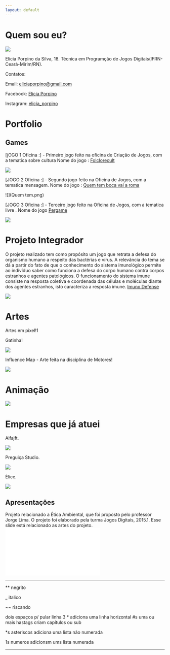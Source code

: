 ```yaml
---
layout: default
---
```

# Quem sou eu?
  ![](foto.jpg)
  
 Elícia Porpino da Silva, 18.
 Técnica em Programção de Jogos Digitais(IFRN-Ceará-Mirim/RN).
 
  Contatos:
  
  Email: eliciaporpino@gmail.com
   
   Facebook: [Elicia Porpino](https://www.facebook.com/)
   
   Instagram: [elicia_porpino](https://www.instagram.com/)
 
# Portfolio


## Games 

[jOGO 1 Oficina :] - Primeiro jogo feito na oficina de Criação de Jogos, com a tematica sobre cultura
Nome do jogo : [Folclorecult](https://eliciaa.github.io/Folclorecult/)

![](folclorecult.png)

[JOGO 2 Oficina :] - Segundo jogo feito na Oficina de Jogos, com a tematica mensagem. Nome do jogo : [Quem tem boca vai a roma](https://thaynaNmedeiros.github.io/QTBVAR2/)

![](Quem tem.png)

[JOGO 3 Oficina :] - Terceiro jogo feito na Oficina de Jogos, com a tematica livre . Nome do jogo
[Pergame](https://eliciaa.github.io/Pergame/)

![](Pergamee.png)


# Projeto Integrador
  O projeto realizado tem como propósito um jogo que retrata a defesa do organismo humano a respeito das bactérias e vírus. A relevância do tema se dá a partir do fato de que o conhecimento do sistema imunológico permite ao indivíduo saber como funciona a defesa do corpo humano contra corpos estranhos e agentes patológicos. O funcionamento do sistema imune consiste na resposta coletiva e coordenada das células e moléculas diante dos agentes estranhos, isto caracteriza a resposta imune.
[Imuno Defense](https://eliciaa.github.io/imuno/)

![](imuno.png) 

# Artes

Artes em pixel!1

Gatinha!

![](gatinha.png) 

Influence Map - Arte feita na disciplina de Motores!

![](influence-map.jpg)


# Animação
   
![](1--desenho-completo(animação-andando)gii.gif)

# Empresas que já atuei

Alfajft.

![](alfajoft1.png)

Preguiça Studio.

![](PREGUIÇA.png)


Élice.

![](elice.png)

## Apresentações
 
 Projeto relacionado a Ética Ambiental, que foi proposto pelo professor Jorge Lima. O projeto foi elaborado pela turma Jogos Digitais, 2015.1. Esse slide está relacionado as artes do projeto. ![projeto](s1.pdf)
 

* * *





** negrito

_ italico

~~ riscando

  dois espaços p/ pular linha
 3 * adiciona uma linha horizontal
 #s uma ou mais hastags criam capítulos ou sub 
 
 *s asteriscos adiciona uma lista não numerada 
 
 1s numeros adicionsm ums lista numerada 
 
 
 * * *
